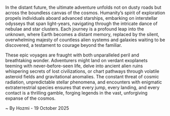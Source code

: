 
In the distant future, the ultimate adventure unfolds not on dusty roads but across the boundless canvas of the cosmos. Humanity’s spirit of exploration propels individuals aboard advanced starships, embarking on interstellar odysseys that span light-years, navigating through the intricate dance of nebulae and star clusters. Each journey is a profound leap into the unknown, where Earth becomes a distant memory, replaced by the silent, overwhelming majesty of countless alien systems and galaxies waiting to be discovered, a testament to courage beyond the familiar.

These epic voyages are fraught with both unparalleled peril and breathtaking wonder. Adventurers might land on verdant exoplanets teeming with never-before-seen life, delve into ancient alien ruins whispering secrets of lost civilizations, or chart pathways through volatile asteroid fields and gravitational anomalies. The constant threat of cosmic radiation, unpredictable stellar phenomena, and encounters with enigmatic extraterrestrial species ensures that every jump, every landing, and every contact is a thrilling gamble, forging legends in the vast, unforgiving expanse of the cosmos.

~ By Hozmi - 19 October 2025
